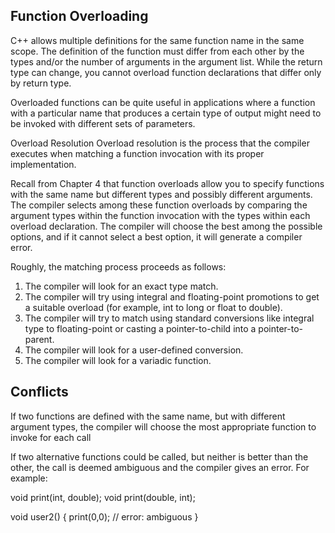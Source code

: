 ## Function Overloading

C++ allows multiple definitions for the same function name in the same scope. The definition of the function must differ from each other by the types and/or the number of arguments in the argument list. While the return type can change, you cannot overload function declarations that differ only by return type.

Overloaded functions can be quite useful in applications where a function with a particular name that produces a certain type of output might need to be invoked with different sets of parameters.

Overload Resolution
Overload resolution is the process that the compiler executes when matching
a function invocation with its proper implementation.

Recall from Chapter 4 that function overloads allow you to specify functions with the same name but different types and possibly different arguments. The compiler selects among these function overloads by comparing the argument types within the function invocation with the types within each overload declaration. The compiler will choose the best among the possible options, and if it cannot select a best option, it will generate a compiler error.

Roughly, the matching process proceeds as follows:
1. The compiler will look for an exact type match.
2. The compiler will try using integral and floating-point promotions to get a suitable overload (for example, int to long or float to double).
3. The compiler will try to match using standard conversions like integral type to floating-point or casting a pointer-to-child into a pointer-to-parent.
4. The compiler will look for a user-defined conversion.
5. The compiler will look for a variadic function.



## Conflicts
If two functions are defined with the same name, but with different argument types, the compiler will choose the most appropriate function to invoke for each call

If two alternative functions could be called, but neither is better than the other, the call is deemed ambiguous and the compiler gives an error. For example:

void print(int, double);
void print(double, int);

void user2() {
  print(0,0); // error: ambiguous
}
